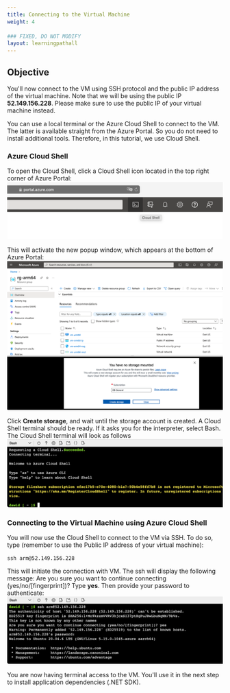 ```yaml
---
title: Connecting to the Virtual Machine
weight: 4

### FIXED, DO NOT MODIFY
layout: learningpathall
---
```


## Objective
You'll now connect to the VM using SSH protocol and the public IP address of the virtual machine. Note that we will be using the public IP **52.149.156.228**. Please make sure to use the public IP of your virtual machine instead. 

You can use a local terminal or the Azure Cloud Shell to connect to the VM. The latter is available straight from the Azure Portal. So you do not need to install additional tools. Therefore, in this tutorial, we use Cloud Shell.

### Azure Cloud Shell
To open the Cloud Shell, click a Cloud Shell icon located in the top right corner of Azure Portal:
![Azure Cloud Shell#left](figures/10.png "Figure 10. A top right corner of the Azure Portal")

This will activate the new popup window, which appears at the bottom of Azure Portal:
![Azure Cloud Shell#left](figures/11.png "Figure 11. Mounting a storage")

Click **Create storage**, and wait until the storage account is created. A Cloud Shell terminal should be ready. If it asks you for the interpreter, select Bash. The Cloud Shell terminal will look as follows
![Azure Cloud Shell#left](figures/12.png "Figure 12. Cloud shell")

### Connecting to the Virtual Machine using Azure Cloud Shell
You will now use the Cloud Shell to connect to the VM via SSH. To do so, type (remember to use the Public IP address of your virtual machine):

```console
ssh arm@52.149.156.228
```

This will initiate the connection with VM. The ssh will display the following message: Are you sure you want to continue connecting (yes/no/[fingerprint])? Type **yes**. Then provide your password to authenticate:
![Azure Cloud Shell#left](figures/13.png "Figure 13. Authentication")

You are now having terminal access to the VM. You'll use it in the next step to install application dependencies (.NET SDK).